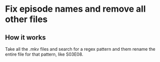 # Fix episode names and remove all other files

## How it works

Take all the .mkv files and search for a regex pattern and them rename the entire file for that pattern, like S03E08.

